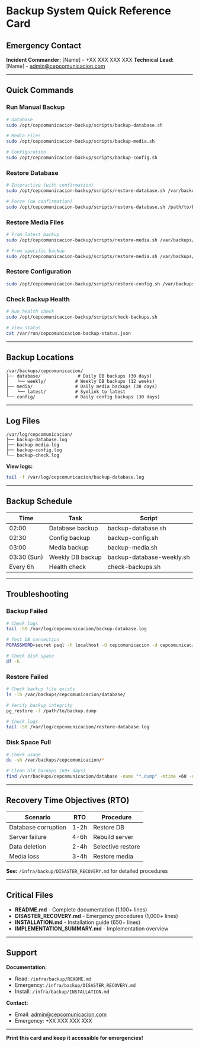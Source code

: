 # Backup System Quick Reference Card

## Emergency Contact

**Incident Commander:** [Name] - +XX XXX XXX XXX
**Technical Lead:** [Name] - admin@cepcomunicacion.com

---

## Quick Commands

### Run Manual Backup

```bash
# Database
sudo /opt/cepcomunicacion-backup/scripts/backup-database.sh

# Media Files
sudo /opt/cepcomunicacion-backup/scripts/backup-media.sh

# Configuration
sudo /opt/cepcomunicacion-backup/scripts/backup-config.sh
```

### Restore Database

```bash
# Interactive (with confirmation)
sudo /opt/cepcomunicacion-backup/scripts/restore-database.sh /var/backups/cepcomunicacion/database/cepcomunicacion_YYYY-MM-DD_HH-MM-SS.dump

# Force (no confirmation)
sudo /opt/cepcomunicacion-backup/scripts/restore-database.sh /path/to/backup.dump --force
```

### Restore Media Files

```bash
# From latest backup
sudo /opt/cepcomunicacion-backup/scripts/restore-media.sh /var/backups/cepcomunicacion/media/latest

# From specific backup
sudo /opt/cepcomunicacion-backup/scripts/restore-media.sh /var/backups/cepcomunicacion/media/2025-10-31_03-00-00
```

### Restore Configuration

```bash
sudo /opt/cepcomunicacion-backup/scripts/restore-config.sh /var/backups/cepcomunicacion/config/config_YYYY-MM-DD_HH-MM-SS.tar.gz
```

### Check Backup Health

```bash
# Run health check
sudo /opt/cepcomunicacion-backup/scripts/check-backups.sh

# View status
cat /var/run/cepcomunicacion-backup-status.json
```

---

## Backup Locations

```
/var/backups/cepcomunicacion/
├── database/              # Daily DB backups (30 days)
│   └── weekly/           # Weekly DB backups (12 weeks)
├── media/                # Daily media backups (30 days)
│   └── latest/           # Symlink to latest
└── config/               # Daily config backups (30 days)
```

---

## Log Files

```
/var/log/cepcomunicacion/
├── backup-database.log
├── backup-media.log
├── backup-config.log
└── backup-check.log
```

**View logs:**
```bash
tail -f /var/log/cepcomunicacion/backup-database.log
```

---

## Backup Schedule

| Time | Task | Script |
|------|------|--------|
| 02:00 | Database backup | backup-database.sh |
| 02:30 | Config backup | backup-config.sh |
| 03:00 | Media backup | backup-media.sh |
| 03:30 (Sun) | Weekly DB backup | backup-database-weekly.sh |
| Every 6h | Health check | check-backups.sh |

---

## Troubleshooting

### Backup Failed

```bash
# Check logs
tail -50 /var/log/cepcomunicacion/backup-database.log

# Test DB connection
PGPASSWORD=secret psql -h localhost -U cepcomunicacion -d cepcomunicacion -c "SELECT 1;"

# Check disk space
df -h
```

### Restore Failed

```bash
# Check backup file exists
ls -lh /var/backups/cepcomunicacion/database/

# Verify backup integrity
pg_restore -l /path/to/backup.dump

# Check logs
tail -50 /var/log/cepcomunicacion/restore-database.log
```

### Disk Space Full

```bash
# Check usage
du -sh /var/backups/cepcomunicacion/*

# Clean old backups (60+ days)
find /var/backups/cepcomunicacion/database -name "*.dump" -mtime +60 -delete
```

---

## Recovery Time Objectives (RTO)

| Scenario | RTO | Procedure |
|----------|-----|-----------|
| Database corruption | 1-2h | Restore DB |
| Server failure | 4-6h | Rebuild server |
| Data deletion | 2-4h | Selective restore |
| Media loss | 3-4h | Restore media |

**See:** `/infra/backup/DISASTER_RECOVERY.md` for detailed procedures

---

## Critical Files

- **README.md** - Complete documentation (1,100+ lines)
- **DISASTER_RECOVERY.md** - Emergency procedures (1,000+ lines)
- **INSTALLATION.md** - Installation guide (650+ lines)
- **IMPLEMENTATION_SUMMARY.md** - Implementation overview

---

## Support

**Documentation:**
- Read: `/infra/backup/README.md`
- Emergency: `/infra/backup/DISASTER_RECOVERY.md`
- Install: `/infra/backup/INSTALLATION.md`

**Contact:**
- Email: admin@cepcomunicacion.com
- Emergency: +XX XXX XXX XXX

---

**Print this card and keep it accessible for emergencies!**
